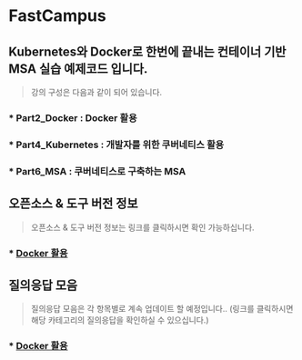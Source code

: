 # FastCampus
## Kubernetes와 Docker로 한번에 끝내는 컨테이너 기반 MSA 실습 예제코드 입니다.

> 강의 구성은 다음과 같이 되어 있습니다.
### * Part2_Docker : Docker 활용
### * Part4_Kubernetes : 개발자를 위한 쿠버네티스 활용
### * Part6_MSA : 쿠버네티스로 구축하는 MSA

## 오픈소스 & 도구 버전 정보
> 오픈소스 & 도구 버전 정보는 링크를 클릭하시면 확인 가능하십니다.
### * [Docker 활용](Part2_Docker/Version.md)

## 질의응답 모음
> 질의응답 모음은 각 항목별로 계속 업데이트 할 예정입니다..
> (링크를 클릭하시면 해당 카테고리의 질의응답을 확인하실 수 있으십니다.)
### * [Docker 활용](Part2_Docker/QnA.md)
